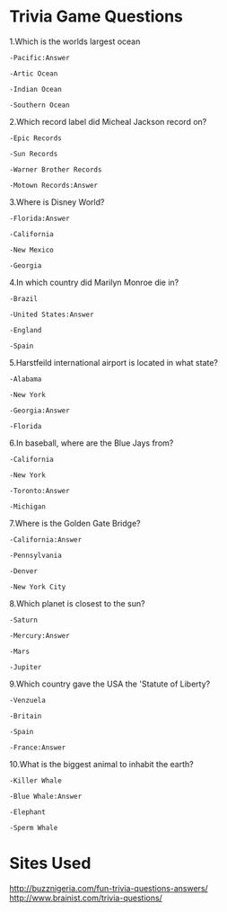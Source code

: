 # Trivia Game Questions

1.Which is the worlds largest ocean

    -Pacific:Answer
    
    -Artic Ocean
    
    -Indian Ocean
    
    -Southern Ocean

2.Which record label did Micheal Jackson record on?
    
    -Epic Records
    
    -Sun Records 
    
    -Warner Brother Records
    
    -Motown Records:Answer
3.Where is Disney World?

    -Florida:Answer
    
    -California
    
    -New Mexico
    
    -Georgia
4.In which country did Marilyn Monroe die in?

    -Brazil

    -United States:Answer
    
    -England
    
    -Spain
    
5.Harstfeild international airport is located in what state?

    -Alabama
    
    -New York
    
    -Georgia:Answer
    
    -Florida
6.In baseball, where are the Blue Jays from?

    -California
    
    -New York
    
    -Toronto:Answer
    
    -Michigan
7.Where is the Golden Gate Bridge?

    -California:Answer
    
    -Pennsylvania
    
    -Denver
    
    -New York City
8.Which planet is closest to the sun?

    -Saturn
    
    -Mercury:Answer
    
    -Mars
    
    -Jupiter
9.Which country gave the USA the 'Statute of Liberty?

    -Venzuela
    
    -Britain
    
    -Spain
    
    -France:Answer

10.What is the biggest animal to inhabit the earth?
    
    -Killer Whale
    
    -Blue Whale:Answer
    
    -Elephant
    
    -Sperm Whale

# Sites Used
http://buzznigeria.com/fun-trivia-questions-answers/
http://www.brainist.com/trivia-questions/